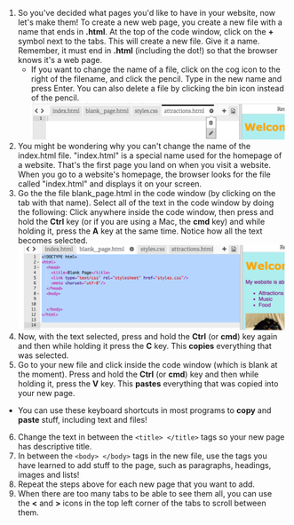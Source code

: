 1. So you've decided what pages you'd like to have in your website, now let's make them! To create a new web page, you create a new file with a name that ends in **.html**. At the top of the code window, click on the **+** symbol next to the tabs. This will create a new file. Give it a name. Remember, it must end in **.html** \(including the dot!\) so that the browser knows it's a web page.
   * If you want to change the name of a file, click on the cog icon to the right of the filename, and click the pencil. Type in the new name and press Enter. You can also delete a file by clicking the bin icon instead of the pencil.![](/assets/newfileedit.png)
2. You might be wondering why you can't change the name of the index.html file. "index.html" is a special name used for the homepage of a website. That's the first page you land on when you visit a website. When you go to a website's homepage, the browser looks for the file called "index.html" and displays it on your screen.
3. Go the the file blank\_page.html in the code window \(by clicking on the tab with that name\). Select all of the text in the code window by doing the following: Click anywhere inside the code window, then press and hold the **Ctrl** key \(or if you are using a Mac, the **cmd** key\) and while holding it, press the **A** key at the same time. Notice how all the text becomes selected.![](/assets/AllSelected.png)
4. Now, with the text selected, press and hold the **Ctrl** \(or **cmd**\) key again and then while holding it press the **C** key. This **copies** everything that was selected.
5. Go to your new file and click inside the code window \(which is blank at the moment\). Press and hold the **Ctrl** \(or **cmd**\) key and then while holding it, press the **V** key. This **pastes** everything that was copied into your new page.
 * You can use these keyboard shortcuts in most programs to **copy** and **paste** stuff, including text and files!
6. Change the text in between the `<title> </title>` tags so your new page has  descriptive title.
7. In between the `<body> </body>` tags in the new file, use the tags you have learned to add stuff to the page, such as paragraphs, headings, images and lists!
8. Repeat the steps above for each new page that you want to add. 
9. When there are too many tabs to be able to see them all, you can use the **<** and **>** icons in the top left corner of the tabs to scroll between them.



